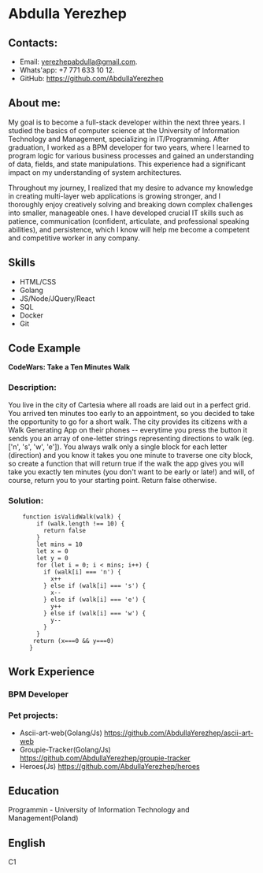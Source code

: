 # Abdulla Yerezhep

## Contacts:
 - Email: yerezhepabdulla@gmail.com.
 - Whats'app: +7 771 633 10 12.
 - GitHub: https://github.com/AbdullaYerezhep

## About me:
  My goal is to become a full-stack developer within the next three years. I studied the basics of computer science at the University of Information Technology and Management, specializing in IT/Programming. After graduation, I worked as a BPM developer for two years, where I learned to program logic for various business processes and gained an understanding of data, fields, and state manipulations. This experience had a significant impact on my understanding of system architectures.

Throughout my journey, I realized that my desire to advance my knowledge in creating multi-layer web applications is growing stronger, and I thoroughly enjoy creatively solving and breaking down complex challenges into smaller, manageable ones. I have developed crucial IT skills such as patience, communication (confident, articulate, and professional speaking abilities), and persistence, which I know will help me become a competent and competitive worker in any company.
    
## Skills
 - HTML/CSS
 - Golang
 - JS/Node/JQuery/React
 - SQL
 - Docker
 - Git
## Code Example
**CodeWars: Take a Ten Minutes Walk** 
### Description:
You live in the city of Cartesia where all roads are laid out in a perfect grid. You arrived ten minutes too early to an appointment, so you decided to take the opportunity to go for a short walk. The city provides its citizens with a Walk Generating App on their phones -- everytime you press the button it sends you an array of one-letter strings representing directions to walk (eg. ['n', 's', 'w', 'e']). You always walk only a single block for each letter (direction) and you know it takes you one minute to traverse one city block, so create a function that will return true if the walk the app gives you will take you exactly ten minutes (you don't want to be early or late!) and will, of course, return you to your starting point. Return false otherwise.
### Solution:
```
    function isValidWalk(walk) {
        if (walk.length !== 10) {
          return false
        }
        let mins = 10
        let x = 0
        let y = 0
        for (let i = 0; i < mins; i++) {
          if (walk[i] === 'n') {
            x++
          } else if (walk[i] === 's') {
            x-- 
          } else if (walk[i] === 'e') {
            y++
          } else if (walk[i] === 'w') {
            y--
          }
        }
       return (x===0 && y===0)
      }
```
## Work Experience
### BPM Developer
### Pet projects:
- Ascii-art-web(Golang/Js) https://github.com/AbdullaYerezhep/ascii-art-web
- Groupie-Tracker(Golang/Js) https://github.com/AbdullaYerezhep/groupie-tracker
- Heroes(Js) https://github.com/AbdullaYerezhep/heroes
## Education
Programmin - University of Information Technology and Management(Poland)
## English
C1

